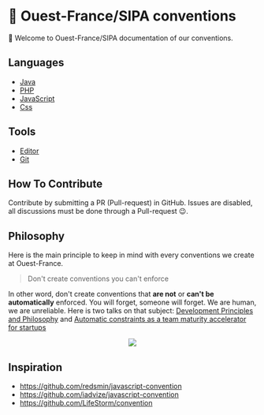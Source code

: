 # 💈 Ouest-France/SIPA conventions

👋 Welcome to Ouest-France/SIPA documentation of our conventions.

## Languages

- [Java](/java)
- [PHP](/php)
- [JavaScript](/javascript)
- [Css](/css)

## Tools

- [Editor](/editor)
- [Git](/git)


## How To Contribute

Contribute by submitting a PR (Pull-request) in GitHub. Issues are disabled, all discussions must be done through a Pull-request 😉.

## Philosophy

Here is the main principle to keep in mind with every conventions we create at Ouest-France.

> Don't create conventions you can't enforce

In other word, don't create conventions that **are not** or **can't be** **automatically** enforced. You will forget, someone will forget. We are human, we are unreliable. Here is two talks on that subject: [Development Principles and Philosophy](https://www.slideshare.net/FGRibreau/development-principles-philosophy) and [Automatic constraints as a team maturity accelerator for startups](http://fr.slideshare.net/FGRibreau/automatic-constraints-as-a-team-maturity-accelerator-for-startups)

<p align="center"><a href="http://fr.slideshare.net/FGRibreau/automatic-constraints-as-a-team-maturity-accelerator-for-startups"><img src="https://cloud.githubusercontent.com/assets/138050/13495378/9a8e69aa-e14a-11e5-8970-52e004f5d22c.jpg"></a></p>

## Inspiration

- https://github.com/redsmin/javascript-convention
- https://github.com/iadvize/javascript-convention
- https://github.com/LifeStorm/convention
